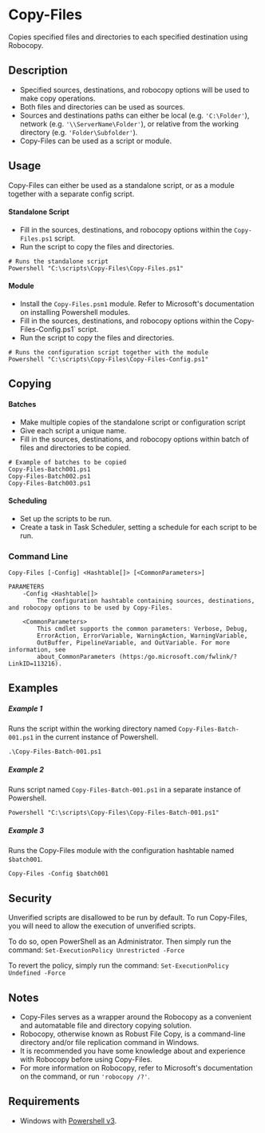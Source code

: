 # Copy-Files
Copies specified files and directories to each specified destination using Robocopy.

## Description
* Specified sources, destinations, and robocopy options will be used to make copy operations.
* Both files and directories can be used as sources.
* Sources and destinations paths can either be local (e.g. `'C:\Folder'`), network (e.g. `'\\ServerName\Folder'`), or relative from the working directory (e.g. `'Folder\Subfolder'`).
* Copy-Files can be used as a script or module.

## Usage
Copy-Files can either be used as a standalone script, or as a module together with a separate config script.

#### Standalone Script
* Fill in the sources, destinations, and robocopy options within the `Copy-Files.ps1` script.
* Run the script to copy the files and directories.

```
# Runs the standalone script
Powershell "C:\scripts\Copy-Files\Copy-Files.ps1"
```

#### Module
* Install the `Copy-Files.psm1` module. Refer to Microsoft's documentation on installing Powershell modules.
* Fill in the sources, destinations, and robocopy options within the Copy-Files-Config.ps1` script.
* Run the script to copy the files and directories.

```
# Runs the configuration script together with the module
Powershell "C:\scripts\Copy-Files\Copy-Files-Config.ps1"
```

## Copying
#### Batches
* Make multiple copies of the standalone script or configuration script
* Give each script a unique name.
* Fill in the sources, destinations, and robocopy options within batch of files and directories to be copied.

```
# Example of batches to be copied
Copy-Files-Batch001.ps1
Copy-Files-Batch002.ps1
Copy-Files-Batch003.ps1
```

#### Scheduling
* Set up the scripts to be run.
* Create a task in Task Scheduler, setting a schedule for each script to be run.

### Command Line
```
Copy-Files [-Config] <Hashtable[]> [<CommonParameters>]

PARAMETERS
    -Config <Hashtable[]>
        The configuration hashtable containing sources, destinations, and robocopy options to be used by Copy-Files.

    <CommonParameters>
        This cmdlet supports the common parameters: Verbose, Debug,
        ErrorAction, ErrorVariable, WarningAction, WarningVariable,
        OutBuffer, PipelineVariable, and OutVariable. For more information, see
        about_CommonParameters (https:/go.microsoft.com/fwlink/?LinkID=113216).
```
## Examples
##### Example 1
Runs the script within the working directory named `Copy-Files-Batch-001.ps1` in the current instance of Powershell.
```
.\Copy-Files-Batch-001.ps1
```
##### Example 2
Runs script named `Copy-Files-Batch-001.ps1` in a separate instance of Powershell.
```
Powershell "C:\scripts\Copy-Files\Copy-Files-Batch-001.ps1"
```
##### Example 3
Runs the Copy-Files module with the configuration hashtable named `$batch001`.
```
Copy-Files -Config $batch001
```

## Security
Unverified scripts are disallowed to be run by default. To run Copy-Files, you will need to allow the execution of unverified scripts.

To do so, open PowerShell as an Administrator. Then simply run the  command:
`Set-ExecutionPolicy Unrestricted -Force`

To revert the policy, simply run the command:
`Set-ExecutionPolicy Undefined -Force`


## Notes
* Copy-Files serves as a wrapper around the Robocopy as a convenient and automatable file and directory copying solution.
* Robocopy, otherwise known as Robust File Copy, is a command-line directory and/or file replication command in Windows.
* It is recommended you have some knowledge about and experience with Robocopy before using Copy-Files.
* For more information on Robocopy, refer to Microsoft's documentation on the command, or run `'robocopy /?'`.

## Requirements
* Windows with <a href="https://github.com/PowerShell/PowerShell#get-powershell" target="_blank" title="Powershell">Powershell v3</a>.